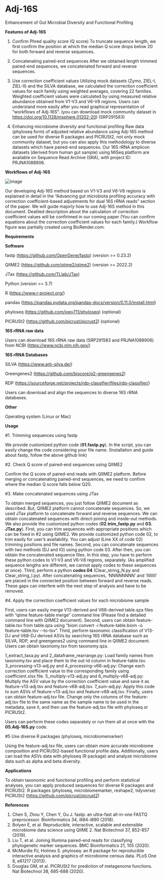 # Adj-16S
Enhancement of Gut Microbial Diversity and Functional Profiling

**Features of Adj-16S**

1. Confirm Phred quality score (Q score)
To truncate sequence length, we first confirm the position at which the median Q score drops below 20 for both forward and reverse sequences. 

2. Concatenating paired-end sequences 
After we obtained length trimmed paired-end sequences, we concatenated forward and reverse sequences.

3. Use correction coefficient values
Utilizing mock datasets (Zymo, ZIEL-I, ZIEL-II) and the SILVA database, we calculated the correction coefficient values for each family using weighted averages, covering 22 families. Weighted coefficient values were calculated by using measured relative abundance obtained from V1-V3 and V6-V8 regions. Users can understand more easily after you read graphical representation of “workflows of Adj-16S”. 
(you can download mock community dataset in https://doi.org/10.1128/msphere.01202-20) (SRP291583)

4. Enhancing microbiome diversity and functional profiling
Raw data (phyloseq form) of adjusted relative abundance using Adj-16S method can be used for diverse R packages and PICRUSt2, not only mock community dataset, but you can also apply this methodology to diverse datasets which have paired-end sequences. Our 16S rRNA amplicon datasets (derived from human gut sample) using MiSeq platform are available on Sequence Read Archive (SRA), with project ID: PRJNA1088906.

**Workflows of Adj-16S**

![image](https://github.com/user-attachments/assets/3b8b3358-c8d4-4e73-9705-878ca92bdc5a)


Our developing Adj-16S method based on V1-V3 and V6-V8 regions is explained in detail in the “Advancing gut microbiota profiling accuracy with correction coefficient-based adjustments for dual 16S rRNA reads” section of the paper.
We will guide majorly how to use Adj-16S method in this document. Deatiled description about the calculation of correction coefficient values will be confirimed in our coming paper (You can confirm equations about the correction coefficient values for each family.)
Workflow figure was partially created using BioRender.com.

**Requirements**

**Software**

fastp (https://github.com/OpenGene/fastp) (version >= 0.23.2)

QIIME2 (https://github.com/qiime2/qiime2) (version >= 2022.2)

JTax (https://github.com/TLlab/JTax)

Python (version >= 3.7)

R (https://www.r-project.org/)

pandas (https://pandas.pydata.org/pandas-docs/version/0.11.0/install.html)

phyloseq (https://github.com/joey711/phyloseq) (optional)

PICRUSt2 (https://github.com/picrust/picrust2) (optional)


**16S rRNA raw data**

Users can download 16S rRNA raw data (SRP291583 and PRJNA1088906) from NCBI (https://www.ncbi.nlm.nih.gov/)


**16S rRNA Databases** 

SILVA (https://www.arb-silva.de/)

Greengenes2 (https://github.com/biocore/q2-greengenes2)

RDP (https://sourceforge.net/projects/rdp-classifier/files/rdp-classifier/)

Users can download and align the sequences to diverse 16S rRNA databases.


**Other**

Operating system (Linux or Mac)




**Usage**

#1. Trimming sequences using fastp

We provide customized python code (**01.fastp.py**). In the script, you can easily change the code considering your file name. (Installation and guide about fastp, follow the above github link)

#2. Check Q score of paired-end sequences using QIIME2

Confirm the Q score of paired-end reads with QIIME2 platform. Before merging or concatenating paired-end sequences, we need to confirm where the median Q score falls below Q20.

#3. Make concatenated sequences using JTax 

To obtain merged sequences, you just follow QIIME2 document as described. But, QIIME2 platform cannot concatenate sequences. So, we used JTax platform to concatenate forward and reverse sequences. 
We can obtain concatenated sequences with direct-joining and inside-out methods. We also provide the customized python codes (**02.trim_fastp.py** and **03. JTax.py**).
First, you can trim sequences with appropriate positions which can be fixed in #2 using QIIME2. We provide customized python code 02, to trim easily for user’s availability. You can adjust (Line XX of code 02) trimming positions and file names.
Second, you can concatenate sequences with two methods (DJ and IO) using python code 03. After then, you can obtain the concatenated sequence files. In this step, you have to perform these python codes to V1-V3 and V6-V8 regions, separately. (As amplified sequence lengths are different, we cannot apply codes to these sequences at once). 
Third, perform a python **codes 04** (Clear_string_N.py and Clear_string_I.py). After concatenating sequences, ‘NNNNNNNN’ and ‘IIIIIIII’ are placed in the connected position between forward and reverse reads. These gaps can interfere with the next step of analysis and have to be removed. 

#4. Apply the correction coefficient values for each microbiome sample

First, users can easily merge V13-derived and V68-derived table.qza files with “qiime feature-table merge” command line (Please find a detailed command line with QIIME2 document). Second, users can obtain feature-table.tsv from table.qza using “biom convert -i feature-table.biom -o feature-table.tsv --to-tsv”. Third, perform taxonomic classification of V13-DJ and V68-DJ derived ASVs by searching 16S rRNA database such as SILVA, RDP, and greengenes2 using command line in QIIME2 document. Users can obtain taxonomy.tsv from taxonomy.qza.

1_extract_taxa.py and 2_dataframe_rearrange.py: Load family names from taxonomy.tsv and place them to the out-id column in feature-table.tsv. 
3_processing-v13-adj.py and 4_processing-v68-adj.py: Change each correction coefficient value to the corresponding family using coefficient.xlsx file. 
5_multiply-v13-adj.py and 6_multiply-v68-adj.py: Multiply the ASV value by the correction coefficient value and save it as feature-v13-adj.tsv and feature-v68-adj.tsv.
7_sum-adj.py: Apply this code to sum ASVs of feature-v13-adj.tsv and feature-v68-adj.tsv. Finally, users can obtain feature-adj.tsv file. Change only the columns of the feature-adj.tsv file to the same name as the sample name to be used in the metadata, save it, and then use the feature-adj.tsv file with phyloseq or PICRUSt2.

Users can perform these codes separately or run them all at once with the **05.Adj-16S.py** code.

#5 Use diverse R packages (phyloseq, microbiomemarker)

Using the feature-adj.tsv file, users can obtain more accurate microbiome composition and PICRUSt2-based functional profile data. Additionally, users can load the ASVs data with phyloseq (R package) and analyze microbiome data such as alpha and beta diversity.


**Applications**

To obtain taxonomic and functional profiling and perform statistical analyses, you can apply produced sequences for diverse R packages and PICRUSt2.
R packages (phyloseq, microbiomemarker, reshape2, tidyverse)
PICRUSt2 (https://github.com/picrust/picrust2)


**References**

1. Chen S, Zhou Y, Chen Y, Gu J. fastp: an ultra-fast all-in-one FASTQ preprocessor. Bioinformatics 34, i884-i890 (2018).
2. Bolyen E, et al. Reproducible, interactive, scalable and extensible microbiome data science using QIIME 2. Nat Biotechnol 37, 852-857 (2019).
3. Liu T, et al. Joining Illumina paired-end reads for classifying phylogenetic marker sequences. BMC Bioinformatics 21, 105 (2020).
4. McMurdie PJ, Holmes S. phyloseq: an R package for reproducible interactive analysis and graphics of microbiome census data. PLoS One 8, e61217 (2013).
5. Douglas GM, et al. PICRUSt2 for prediction of metagenome functions. Nat Biotechnol 38, 685-688 (2020).
